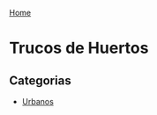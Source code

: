 [Home](https://trucolibre.github.io/) 

# Trucos de Huertos

## Categorias

- [Urbanos](https://trucolibre.github.io/trucos/huertos/urbanos)
